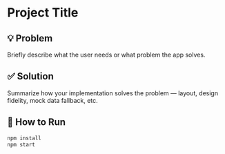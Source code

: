 # Project Title

## 💡 Problem
Briefly describe what the user needs or what problem the app solves.

## ✅ Solution
Summarize how your implementation solves the problem — layout, design fidelity, mock data fallback, etc.

## 🚀 How to Run

```bash
npm install
npm start
